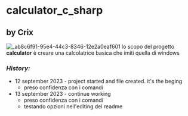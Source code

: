 # calculator_c_sharp
## by Crix
![_ab8c6f91-95e4-44c3-8346-12e2a0eaf601](https://github.com/Cristian-2679/calculator_c_sharp/assets/128701111/fed4eb86-972b-4072-8422-8e64003f51ef)
lo scopo del progetto **calculator** è creare una calcolatrice basica che imiti quella di windows    
    
### _History:_    
- 12 september 2023 - project started and file created. it's the beging
  - preso confidenza con i comandi
- 13 september 2023 - continue working
  - preso confidenza con i comandi
  - testando opzioni nell'editing del readme
